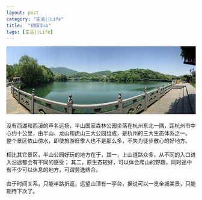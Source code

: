 ```yaml
---
layout: post
category: "生活||Life"
title:  "初探半山"
tags: [生活||Life]
---
```

![](/images/2019/bs.JPG)<BR><BR>
没有西湖和西溪的声名远扬，半山国家森林公园坐落在杭州东北一隅，距杭州市中心约十公里，由半山、龙山和虎山三大公园组成，是杭州的三大生态体系之一。
整个景区依山傍水，即使旅游旺季人也不是那么多，不失为徒步散心的好地方。
<BR><BR>
相比其它景区，半山公园好玩的地方在于，其一，上山道路众多，从不同的入口进入沿途都会有不同的感受；
其二，原生态较好，可以体会爬山的野趣，同时途中有不少可以休息的地方，可谓劳逸结合。
<BR><BR>
由于时间关系，只能半路折返，远望山顶有一亭台，据说可以一览全城美景，只能期待下次了。


